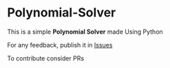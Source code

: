 # Polynomial-Solver
This is a simple **Polynomial Solver** made Using Python 

For any feedback, publish it in [Issues](https://github.com/python-apps/Polynomial-Solver/issues)

To contribute consider PRs
